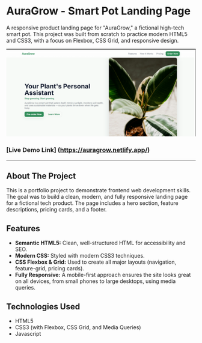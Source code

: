 # AuraGrow - Smart Pot Landing Page

A responsive product landing page for "AuraGrow," a fictional high-tech smart pot. This project was built from scratch to practice modern HTML5 and CSS3, with a focus on Flexbox, CSS Grid, and responsive design.

<img src="./Screenshot 2025-10-25 071242.png" alt="App homepage screenshot" width="600">

### [Live Demo Link] (https://auragrow.netlify.app/)

---

## About The Project

This is a portfolio project to demonstrate frontend web development skills. The goal was to build a clean, modern, and fully responsive landing page for a fictional tech product. The page includes a hero section, feature descriptions, pricing cards, and a footer.

## Features

* **Semantic HTML5:** Clean, well-structured HTML for accessibility and SEO.
* **Modern CSS:** Styled with modern CSS3 techniques.
* **CSS Flexbox & Grid:** Used to create all major layouts (navigation, feature-grid, pricing cards).
* **Fully Responsive:** A mobile-first approach ensures the site looks great on all devices, from small phones to large desktops, using media queries.

## Technologies Used

* HTML5
* CSS3 (with Flexbox, CSS Grid, and Media Queries)
* Javascript
